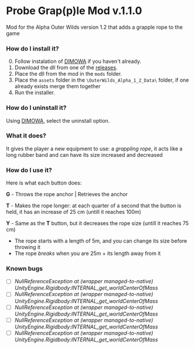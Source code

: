 # Probe Grap(p)le Mod v.1.1.0
Mod for the Alpha Outer Wilds version 1.2 that adds a grapple rope to the game

### How do I install it?

0. Follow instalation of [DIMOWA](https://github.com/ShoosGun/DIMOWA) if you haven't already. 
1. Download the dll from one of the [releases](https://github.com/ShoosGun/ProbeGrapleMod/releases).
2. Place the dll from the mod in the `mods` folder.
3. Place the `assets` folder in the `\OuterWilds_Alpha_1_2_Data\` folder, if one already exists merge them together
4. Run the installer.

### How do I uninstall it?

Using [DIMOWA](https://github.com/ShoosGun/DIMOWA), select the uninstall option.

### What it does?

It gives the player a new equipment to use: a *grappling rope*, it acts like a long rubber band and can have its size increased and decreased

### How do I use it?

Here is what each button does:

  **G** - Throws the rope anchor | Retrieves the anchor
  
  **T** - Makes the rope longer: at each quarter of a second that the button is held, it has an increase of  25 cm (untill it reaches 100m)
  
  **Y** - Same as the **T** button, but it decreases the rope size (untill it reaches 75 cm)
  
  * The rope starts with a length of 5m, and you can change its size before throwing it
  * The rope *breaks* when you are 25m + its length away from it
  
  ### Known bugs
  - [ ] *NullReferenceException
  at (wrapper managed-to-native) UnityEngine.Rigidbody:INTERNAL_get_worldCenterOfMass*
  - [ ] *NullReferenceException
  at (wrapper managed-to-native) UnityEngine.Rigidbody:INTERNAL_get_worldCenterOfMass*
  - [ ] *NullReferenceException
  at (wrapper managed-to-native) UnityEngine.Rigidbody:INTERNAL_get_worldCenterOfMass*
  - [ ] *NullReferenceException
  at (wrapper managed-to-native) UnityEngine.Rigidbody:INTERNAL_get_worldCenterOfMass*
  - [ ] *NullReferenceException
  at (wrapper managed-to-native) UnityEngine.Rigidbody:INTERNAL_get_worldCenterOfMass*
